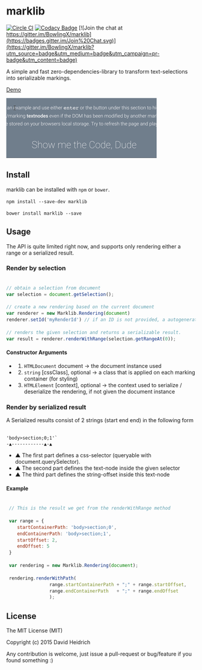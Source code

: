 marklib
===

[![Circle CI](https://circleci.com/gh/BowlingX/marklib.svg?style=svg)](https://circleci.com/gh/BowlingX/marklib)
[![Codacy Badge](https://www.codacy.com/project/badge/d31afc00c2f04ba2848f3991d6b17e47)](https://www.codacy.com/app/billing/marklib)
[![Join the chat at https://gitter.im/BowlingX/marklib](https://badges.gitter.im/Join%20Chat.svg)](https://gitter.im/BowlingX/marklib?utm_source=badge&utm_medium=badge&utm_campaign=pr-badge&utm_content=badge)

A simple and fast zero-dependencies-library to transform text-selections into serializable markings.

[Demo](http://bowlingx.github.io/marklib/)

![Demo-Gif](https://raw.githubusercontent.com/BowlingX/marklib/master/marklib.gif)

## Install

marklib can be installed with `npm` or `bower`.

`npm install --save-dev marklib`

`bower install marklib --save`

## Usage

The API is quite limited right now, and supports only rendering either a range or a serialized result.

### Render by selection

``` javascript

// obtain a selection from document
var selection = document.getSelection();

// create a new rendering based on the current document
var renderer = new Marklib.Rendering(document)
renderer.setId('myRenderId') // if an ID is not provided, a autogenerated one will be used

// renders the given selection and returns a serializable result.
var result = renderer.renderWithRange(selection.getRangeAt(0));

```

#### Constructor Arguments

- 1) `HTMLDocument` document -> the document instance used
- 2) `string` [cssClass], optional -> a class that is applied on each marking container (for styling)
- 3) `HTMLElement` [context], optional -> 
    the context used to serialize / deserialize the rendering, if not given the document instance


### Render by serialized result

A Serialized results consist of 2 strings (start end end) in the following form

```

'body>section;0;1'`
-▲------------▲-▲ 

```

- ▲ The first part defines a css-selector (queryable with document.querySelector).
- ▲ The second part defines the text-node inside the given selector
- ▲ The third part defines the string-offset inside this text-node

#### Example

``` javascript

 // This is the result we get from the renderWithRange method
 
 var range = {
    startContainerPath: 'body>section;0',
    endContainerPath: 'body>section;1',
    startOffset: 2,
    endOffset: 5
 }

 var rendering = new Marklib.Rendering(document);
 
 rendering.renderWithPath(
                range.startContainerPath + ";" + range.startOffset,
                range.endContainerPath   + ";" + range.endOffset
                );

```

## License

The MIT License (MIT)

Copyright (c) 2015 David Heidrich

Any contribution is welcome, just issue a pull-request or bug/feature if you found something :)

